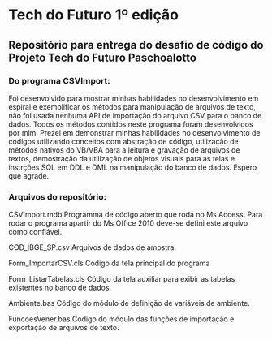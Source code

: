# Tech do Futuro 1º edição
## Repositório para entrega do desafio de código do Projeto Tech do Futuro Paschoalotto

### Do programa CSVImport:
Foi desenvolvido para mostrar minhas habilidades no desenvolvimento em espiral e exemplificar os métodos para manipulação de arquivos de texto, não foi usada nenhuma API de importação do arquivo CSV para o banco de dados.
Todos os métodos contidos neste programa foram desenvolvidos por mim.
Prezei em demonstrar minhas habilidades no desenvolvimento de códigos utilizando conceitos com abstração de código, utilização de métodos nativos do VB/VBA para a leitura e gravação de arquivos de textos, demostração da utilização de objetos visuais para as telas e instrções SQL em DDL e DML na manipulação do banco de dados.
Espero que agrade.

### Arquivos do repositório:

CSVImport.mdb
  Programma de código aberto que roda no Ms Access.
  Para rodar o programa apartir do Ms Office 2010 deve-se defini este arquivo como confiável.

COD_IBGE_SP.csv
  Arquivos de dados de amostra.

Form_ImportarCSV.cls
  Código da tela principal do programa

Form_ListarTabelas.cls
  Código da tela auxiliar para exibir as tabelas existentes no banco de dados.

Ambiente.bas
  Código do módulo de definição de variáveis de ambiente.

FuncoesVener.bas
  Código do módulo das funções de importação e exportação de arquivos de texto.

